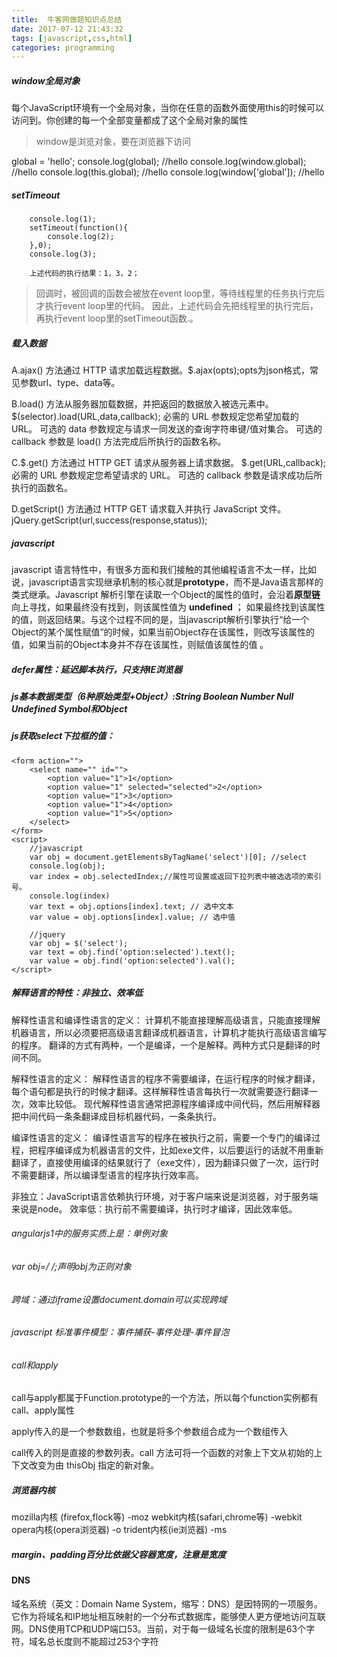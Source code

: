 ```yaml
---
title:  牛客网做题知识点总结
date: 2017-07-12 21:43:32
tags: [javascript,css,html]
categories: programming
---
```

##### window全局对象

每个JavaScript环境有一个全局对象，当你在任意的函数外面使用this的时候可以访问到。你创建的每一个全部变量都成了这个全局对象的属性

<!-- more -->

>window是浏览对象，要在浏览器下访问
 
global = 'hello';
console.log(global); //hello
console.log(window.global);  //hello
console.log(this.global);  //hello
console.log(window['global']);  //hello


##### setTimeout

		console.log(1);
		setTimeout(function(){
			console.log(2);
		},0);
		console.log(3);
		
		上述代码的执行结果：1，3，2；

>回调时，被回调的函数会被放在event loop里，等待线程里的任务执行完后才执行event loop里的代码。 因此，上述代码会先把线程里的执行完后，再执行event loop里的setTimeout函数.。

##### 载入数据

A.ajax() 方法通过 HTTP 请求加载远程数据。$.ajax(opts);opts为json格式，常见参数url、type、data等。

B.load() 方法从服务器加载数据，并把返回的数据放入被选元素中。$(selector).load(URL,data,callback);
必需的 URL 参数规定您希望加载的 URL。
可选的 data 参数规定与请求一同发送的查询字符串键/值对集合。
可选的 callback 参数是 load() 方法完成后所执行的函数名称。

C.$.get() 方法通过 HTTP GET 请求从服务器上请求数据。
$.get(URL,callback);
必需的 URL 参数规定您希望请求的 URL。
可选的 callback 参数是请求成功后所执行的函数名。

D.getScript() 方法通过 HTTP GET 请求载入并执行 JavaScript 文件。
jQuery.getScript(url,success(response,status));

##### javascript
javascript 语言特性中，有很多方面和我们接触的其他编程语言不太一样，比如说，javascript语言实现继承机制的核心就是<b>prototype</b>，而不是Java语言那样的类式继承。Javascript 解析引擎在读取一个Object的属性的值时，会沿着<b>原型链</b> 向上寻找，如果最终没有找到，则该属性值为 <b>undefined</b> ； 如果最终找到该属性的值，则返回结果。与这个过程不同的是，当javascript解析引擎执行“给一个Object的某个属性赋值”的时候，如果当前Object存在该属性，则改写该属性的值，如果当前的Object本身并不存在该属性，则赋值该属性的值 。

##### defer属性：延迟脚本执行，只支持IE浏览器


##### js基本数据类型（6种原始类型+Object）:String Boolean Number Null Undefined Symbol和Object

##### js获取select下拉框的值：

	<form action="">
		<select name="" id="">
			<option value="1">1</option>
			<option value="1" selected="selected">2</option>
			<option value="1">3</option>
			<option value="1">4</option>
			<option value="1">5</option>
		</select>
	</form>
	<script>
		//javascript
		var obj = document.getElementsByTagName('select')[0]; //select
		console.log(obj);
		var index = obj.selectedIndex;//属性可设置或返回下拉列表中被选选项的索引号。
		console.log(index)
		var text = obj.options[index].text; // 选中文本
		var value = obj.options[index].value; // 选中值

		//jquery	
		var obj = $('select');
		var text = obj.find('option:selected').text();
		var value = obj.find('option:selected').val();
	</script>

##### 解释语言的特性：非独立、效率低

解释性语言和编译性语言的定义：
计算机不能直接理解高级语言，只能直接理解机器语言，所以必须要把高级语言翻译成机器语言，计算机才能执行高级语言编写的程序。
翻译的方式有两种，一个是编译，一个是解释。两种方式只是翻译的时间不同。

解释性语言的定义：
解释性语言的程序不需要编译，在运行程序的时候才翻译，每个语句都是执行的时候才翻译。这样解释性语言每执行一次就需要逐行翻译一次，效率比较低。
现代解释性语言通常把源程序编译成中间代码，然后用解释器把中间代码一条条翻译成目标机器代码，一条条执行。

编译性语言的定义：
编译性语言写的程序在被执行之前，需要一个专门的编译过程，把程序编译成为机器语言的文件，比如exe文件，以后要运行的话就不用重新翻译了，直接使用编译的结果就行了（exe文件），因为翻译只做了一次，运行时不需要翻译，所以编译型语言的程序执行效率高。

非独立：JavaScript语言依赖执行环境，对于客户端来说是浏览器，对于服务端来说是node。
效率低：执行前不需要编译，执行时才编译，因此效率低。

###### angularjs1中的服务实质上是：单例对象

###### var obj=/ /;声明obj为正则对象

###### 跨域：通过iframe设置document.domain可以实现跨域

###### javascript 标准事件模型：事件捕获-事件处理-事件冒泡

###### call和apply

call与apply都属于Function.prototype的一个方法，所以每个function实例都有call、apply属性

apply传入的是一个参数数组，也就是将多个参数组合成为一个数组传入

call传入的则是直接的参数列表。call 方法可将一个函数的对象上下文从初始的上下文改变为由 thisObj 指定的新对象。

##### 浏览器内核

mozilla内核 (firefox,flock等)     -moz
                                                      webkit内核(safari,chrome等)   -webkit
                                                      opera内核(opera浏览器)         -o
                                                      trident内核(ie浏览器)               -ms

##### margin、padding百分比依据父容器宽度，注意是宽度

#### DNS ####
域名系统（英文：Domain Name System，缩写：DNS）是因特网的一项服务。它作为将域名和IP地址相互映射的一个分布式数据库，能够使人更方便地访问互联网。DNS使用TCP和UDP端口53。当前，对于每一级域名长度的限制是63个字符，域名总长度则不能超过253个字符
